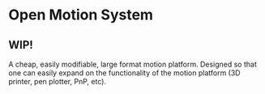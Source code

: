 # Open Motion System
## WIP!
A cheap, easily modifiable, large format motion platform. Designed so that one can easily expand on the functionality of the motion platform (3D printer, pen plotter, PnP, etc). 
